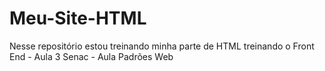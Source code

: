 # Meu-Site-HTML
Nesse repositório estou treinando minha parte de HTML treinando o Front End - Aula 3 Senac - Aula Padrões Web
